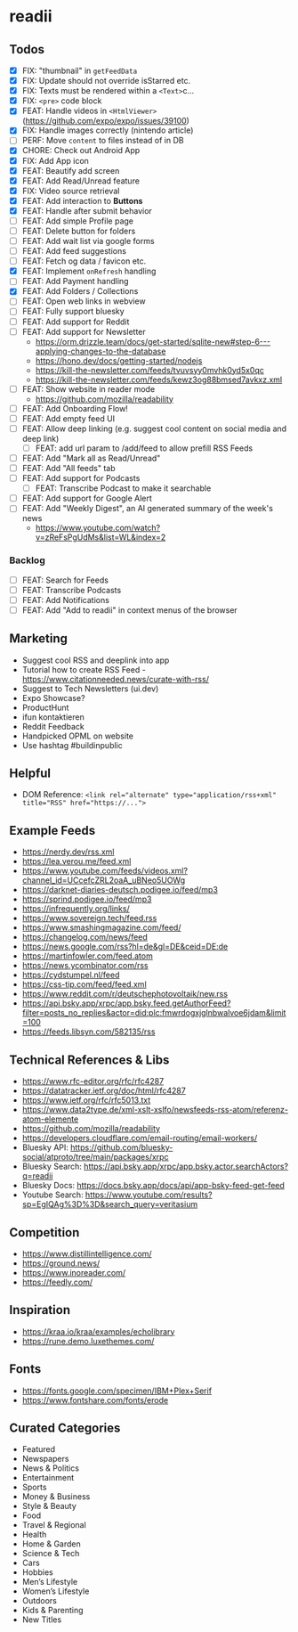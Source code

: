 # readii

## Todos

- [x] FIX: "thumbnail" in `getFeedData`
- [x] FIX: Update should not override isStarred etc.
- [x] FIX: Texts must be rendered within a `<Text>`c…
- [x] FIX: `<pre>` code block
- [x] FEAT: Handle videos in `<HtmlViewer>` (https://github.com/expo/expo/issues/39100)
- [x] FIX: Handle images correctly (nintendo article)
- [ ] PERF: Move `content` to files instead of in DB
- [x] CHORE: Check out Android App
- [x] FIX: Add App icon
- [x] FEAT: Beautify add screen
- [x] FEAT: Add Read/Unread feature
- [x] FIX: Video source retrieval
- [x] FEAT: Add interaction to **Buttons**
- [x] FEAT: Handle after submit behavior
- [ ] FEAT: Add simple Profile page
- [ ] FEAT: Delete button for folders
- [ ] FEAT: Add wait list via google forms
- [ ] FEAT: Add feed suggestions
- [ ] FEAT: Fetch og data / favicon etc.
- [x] FEAT: Implement `onRefresh` handling
- [ ] FEAT: Add Payment handling
- [x] FEAT: Add Folders / Collections
- [ ] FEAT: Open web links in webview
- [ ] FEAT: Fully support bluesky
- [ ] FEAT: Add support for Reddit
- [ ] FEAT: Add support for Newsletter
  - https://orm.drizzle.team/docs/get-started/sqlite-new#step-6---applying-changes-to-the-database
  - https://hono.dev/docs/getting-started/nodejs
  - https://kill-the-newsletter.com/feeds/tvuvsyy0mvhk0yd5x0qc
  - https://kill-the-newsletter.com/feeds/kewz3og88bmsed7avkxz.xml
- [ ] FEAT: Show website in reader mode
  - https://github.com/mozilla/readability
- [ ] FEAT: Add Onboarding Flow!
- [ ] FEAT: Add empty feed UI
- [ ] FEAT: Allow deep linking (e.g. suggest cool content on social media and deep link)
  - [ ] FEAT: add url param to /add/feed to allow prefill RSS Feeds
- [ ] FEAT: Add "Mark all as Read/Unread"
- [ ] FEAT: Add "All feeds" tab
- [ ] FEAT: Add support for Podcasts
  - [ ] FEAT: Transcribe Podcast to make it searchable
- [ ] FEAT: Add support for Google Alert
- [ ] FEAT: Add "Weekly Digest", an AI generated summary of the week's news
  - https://www.youtube.com/watch?v=zReFsPgUdMs&list=WL&index=2

### Backlog

- [ ] FEAT: Search for Feeds
- [ ] FEAT: Transcribe Podcasts
- [ ] FEAT: Add Notifications
- [ ] FEAT: Add "Add to readii" in context menus of the browser

## Marketing

- Suggest cool RSS and deeplink into app
- Tutorial how to create RSS Feed - https://www.citationneeded.news/curate-with-rss/
- Suggest to Tech Newsletters (ui.dev)
- Expo Showcase?
- ProductHunt
- ifun kontaktieren
- Reddit Feedback
- Handpicked OPML on website
- Use hashtag #buildinpublic

## Helpful

- DOM Reference: `<link rel="alternate" type="application/rss+xml" title="RSS" href="https://...">`

## Example Feeds

- https://nerdy.dev/rss.xml
- https://lea.verou.me/feed.xml
- https://www.youtube.com/feeds/videos.xml?channel_id=UCcefcZRL2oaA_uBNeo5UOWg
- https://darknet-diaries-deutsch.podigee.io/feed/mp3
- https://sprind.podigee.io/feed/mp3
- https://infrequently.org/links/
- https://www.sovereign.tech/feed.rss
- https://www.smashingmagazine.com/feed/
- https://changelog.com/news/feed
- https://news.google.com/rss?hl=de&gl=DE&ceid=DE:de
- https://martinfowler.com/feed.atom
- https://news.ycombinator.com/rss
- https://cydstumpel.nl/feed
- https://css-tip.com/feed/feed.xml
- https://www.reddit.com/r/deutschephotovoltaik/new.rss
- https://api.bsky.app/xrpc/app.bsky.feed.getAuthorFeed?filter=posts_no_replies&actor=did:plc:fmwrdogxjglnbwalvoe6jdam&limit=100
- https://feeds.libsyn.com/582135/rss

## Technical References & Libs

- https://www.rfc-editor.org/rfc/rfc4287
- https://datatracker.ietf.org/doc/html/rfc4287
- https://www.ietf.org/rfc/rfc5013.txt
- https://www.data2type.de/xml-xslt-xslfo/newsfeeds-rss-atom/referenz-atom-elemente
- https://github.com/mozilla/readability
- https://developers.cloudflare.com/email-routing/email-workers/
- Bluesky API: https://github.com/bluesky-social/atproto/tree/main/packages/xrpc
- Bluesky Search: https://api.bsky.app/xrpc/app.bsky.actor.searchActors?q=readii
- Bluesky Docs: https://docs.bsky.app/docs/api/app-bsky-feed-get-feed
- Youtube Search: https://www.youtube.com/results?sp=EgIQAg%3D%3D&search_query=veritasium

## Competition

- https://www.distillintelligence.com/
- https://ground.news/
- https://www.inoreader.com/
- https://feedly.com/

## Inspiration

- https://kraa.io/kraa/examples/echolibrary
- https://rune.demo.luxethemes.com/

## Fonts

- https://fonts.google.com/specimen/IBM+Plex+Serif
- https://www.fontshare.com/fonts/erode

## Curated Categories

- Featured
- Newspapers
- News & Politics
- Entertainment
- Sports
- Money & Business
- Style & Beauty
- Food
- Travel & Regional
- Health
- Home & Garden
- Science & Tech
- Cars
- Hobbies
- Men’s Lifestyle
- Women’s Lifestyle
- Outdoors
- Kids & Parenting
- New Titles
